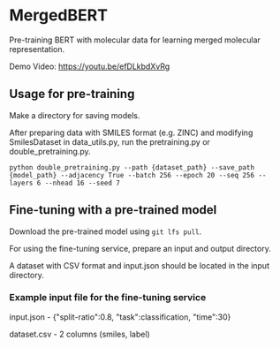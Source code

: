 # MergedBERT

Pre-training BERT with molecular data for learning merged molecular representation.

Demo Video: https://youtu.be/efDLkbdXvRg

## Usage for pre-training

Make a directory for saving models.

After preparing data with SMILES format (e.g. ZINC) and modifying SmilesDataset in data_utils.py, run the pretraining.py or double_pretraining.py.

`python double_pretraining.py --path {dataset_path} --save_path {model_path} --adjacency True --batch 256 --epoch 20 --seq 256 --layers 6 --nhead 16 --seed 7`

## Fine-tuning with a pre-trained model

Download the pre-trained model using `git lfs pull`.

For using the fine-tuning service, prepare an input and output directory.

A dataset with CSV format and input.json should be located in the input directory.

### Example input file for the fine-tuning service

input.json - {"split-ratio":0.8, "task":classification, "time":30}

dataset.csv - 2 columns (smiles, label)
